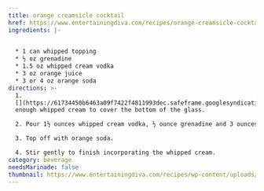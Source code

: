 ```yaml
---
title: orange creamsicle cocktail
href: https://www.entertainingdiva.com/recipes/orange-creamsicle-cocktail/?_gl=1*csesjo*_ga*TTZXTnRGVEdhWkREb0dibzJNNFNHRnM3SmNvZmR4Z21nUkJoNkRUU00yUmNNU1d0OUdTY0g4NlE2ZThIZ055ZA..*_ga_07NSYWBHXV*MTY5MjgzOTA2NC4xLjAuMTY5MjgzOTA2NC4wLjAuMA..#recipe
ingredients: |-
  

  * 1 can whipped topping
  * ½ oz grenadine
  * 1.5 oz whipped cream vodka
  * 3 oz orange juice
  * 3 or 4 oz orange soda
directions: >-
  1.
  [](https://61734450b6463a09f7422f4811993dec.safeframe.googlesyndication.com/safeframe/1-0-40/html/container.html)Add
  enough whipped cream to cover the bottom of the glass.

  2. Pour 1½ ounces whipped cream vodka, ½ ounce grenadine and 3 ounces orange juice over top.

  3. Top off with orange soda.

  4. Stir gently to finish incorporating the whipped cream.
category: beverage
needsMarinade: false
thumbnail: https://www.entertainingdiva.com/recipes/wp-content/uploads/sites/10/2022/09/orange-creamsicle-cocktail-3.jpg
---
```


